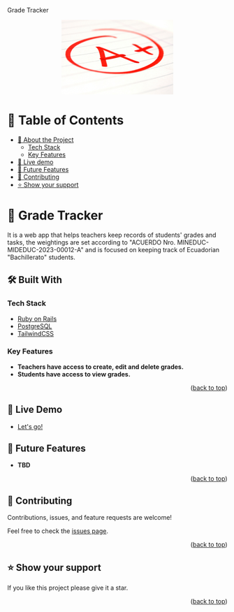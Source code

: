 <a name="readme-top">Grade Tracker</a>

<div align="center">
  <img src="./public/gradetracker.png" alt="App Logo" width="256"  height="auto" />
  <br/>
</div>

<!-- TABLE OF CONTENTS -->
# 📗 Table of Contents

- [📖 About the Project](#about-project)
    - [Tech Stack](#tech-stack)
    - [Key Features](#key-features)
- [🚀 Live demo](#live-demo)
- [🔭 Future Features](#future-features)
- [🤝 Contributing](#contributing)
- [⭐️ Show your support](#support)

<!-- PROJECT DESCRIPTION -->

# 📖 Grade Tracker <a name="about-project"></a>

It is a web app that helps teachers keep records of students' grades and tasks, the weightings are set according to
"ACUERDO Nro. MINEDUC-MIDEDUC-2023-00012-A" and is focused on keeping track of Ecuadorian "Bachillerato" students. 

## 🛠 Built With

### Tech Stack <a name="tech-stack"></a>
  <ul>
    <li><a href="https://rubyonrails.org/">Ruby on Rails</a></li>
    <li><a href="https://www.postgresql.org/">PostgreSQL</a></li>
    <li><a href="https://tailwindcss.com/">TailwindCSS</a></li>
  </ul>

<!-- Features -->

### Key Features <a name="key-features"></a>

- **Teachers have access to create, edit and delete grades.**
- **Students have access to view grades.**


<p align="right">(<a href="#readme-top">back to top</a>)</p>

## 🚀 Live Demo <a name="live-demo"></a>

- [Let's go!](https://gradetracker-tko1.onrender.com)

<!-- FUTURE FEATURES -->

## 🔭 Future Features <a name="future-features"></a>

- **TBD**

<p align="right">(<a href="#readme-top">back to top</a>)</p>

<!-- CONTRIBUTING -->

## 🤝 Contributing <a name="contributing"></a>

Contributions, issues, and feature requests are welcome!

Feel free to check the [issues page](https://github.com/dgcuenca/GradeTracker/issues).

<p align="right">(<a href="#readme-top">back to top</a>)</p>

<!-- SUPPORT -->

## ⭐️ Show your support <a name="support"></a>

If you like this project please give it a star.

<p align="right">(<a href="#readme-top">back to top</a>)</p>
